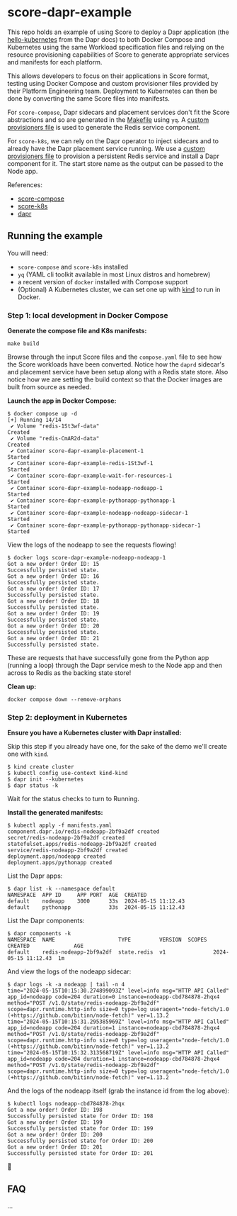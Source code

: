 # score-dapr-example

This repo holds an example of using Score to deploy a Dapr application (the [hello-kubernetes](https://github.com/dapr/quickstarts/blob/master/tutorials/hello-kubernetes/README.md) from the Dapr docs) to both Docker Compose and Kubernetes using the same Workload specification files and relying on the resource provisioning capabilities of Score to generate appropriate services and manifests for each platform.

This allows developers to focus on their applications in Score format, testing using Docker Compose and custom provisioner files provided by their Platform Engineering team. Deployment to Kubernetes can then be done by converting the same Score files into manifests.

For `score-compose`, Dapr sidecars and placement services don't fit the Score abstractions and so are generated in the [Makefile](Makefile) using `yq`. A [custom provisioners file](.score-compose/00-custom.provisioners.yaml) is used to generate the Redis service component.

For `score-k8s`, we can rely on the Dapr operator to inject sidecars and to already have the Dapr placement service running. We use a [custom provisioners file](.score-k8s/00-custom.provisioners.yaml) to provision a persistent Redis service and install a Dapr component for it. The start store name as the output can be passed to the Node app.

References:

- [score-compose](https://github.com/score-spec/score-compose)
- [score-k8s](https://github.com/score-spec/score-k8s)
- [dapr](https://github.com/dapr/dapr/tree/master)

## Running the example

You will need:

- `score-compose` and `score-k8s` installed
- `yq` (YAML cli toolkit available in most Linux distros and homebrew)
- a recent version of `docker` installed with Compose support
- (Optional) A Kubernetes cluster, we can set one up with [kind](https://kind.sigs.k8s.io/) to run in Docker.

### Step 1: local development in Docker Compose

**Generate the compose file and K8s manifests:**

```
make build
```

Browse through the input Score files and the `compose.yaml` file to see how the Score workloads have been converted. Notice how the `daprd` sidecar's and placement service have been setup along with a Redis state store. Also notice how we are setting the build context so that the Docker images are built from source as needed.

**Launch the app in Docker Compose:**

```
$ docker compose up -d
[+] Running 14/14
 ✔ Volume "redis-1St3wf-data"                                           Created
 ✔ Volume "redis-CmAR2d-data"                                           Created
 ✔ Container score-dapr-example-placement-1                             Started
 ✔ Container score-dapr-example-redis-1St3wf-1                          Started
 ✔ Container score-dapr-example-wait-for-resources-1                    Started
 ✔ Container score-dapr-example-nodeapp-nodeapp-1                       Started
 ✔ Container score-dapr-example-pythonapp-pythonapp-1                   Started
 ✔ Container score-dapr-example-nodeapp-nodeapp-sidecar-1               Started
 ✔ Container score-dapr-example-pythonapp-pythonapp-sidecar-1           Started
```

View the logs of the nodeapp to see the requests flowing!

```
$ docker logs score-dapr-example-nodeapp-nodeapp-1 
Got a new order! Order ID: 15
Successfully persisted state.
Got a new order! Order ID: 16
Successfully persisted state.
Got a new order! Order ID: 17
Successfully persisted state.
Got a new order! Order ID: 18
Successfully persisted state.
Got a new order! Order ID: 19
Successfully persisted state.
Got a new order! Order ID: 20
Successfully persisted state.
Got a new order! Order ID: 21
Successfully persisted state.
```

These are requests that have successfully gone from the Python app (running a loop) through the Dapr service mesh to the Node app and then across to Redis as the backing state store!

**Clean up:**

```
docker compose down --remove-orphans
```

### Step 2: deployment in Kubernetes

**Ensure you have a Kubernetes cluster with Dapr installed:**

Skip this step if you already have one, for the sake of the demo we'll create one with `kind`.

```
$ kind create cluster
$ kubectl config use-context kind-kind
$ dapr init --kubernetes
$ dapr status -k
```

Wait for the status checks to turn to Running.

**Install the generated manifests:**

```
$ kubectl apply -f manifests.yaml
component.dapr.io/redis-nodeapp-2bf9a2df created
secret/redis-nodeapp-2bf9a2df created
statefulset.apps/redis-nodeapp-2bf9a2df created
service/redis-nodeapp-2bf9a2df created
deployment.apps/nodeapp created
deployment.apps/pythonapp created
```

List the Dapr apps:

```
$ dapr list -k --namespace default
NAMESPACE  APP ID     APP PORT  AGE  CREATED
default    nodeapp    3000      33s  2024-05-15 11:12.43
default    pythonapp            33s  2024-05-15 11:12.43
```

List the Dapr components:

```
$ dapr components -k
NAMESPACE  NAME                    TYPE         VERSION  SCOPES  CREATED              AGE
default    redis-nodeapp-2bf9a2df  state.redis  v1               2024-05-15 11:12.43  1m
```

And view the logs of the nodeapp sidecar:

```
$ dapr logs -k -a nodeapp | tail -n 4
time="2024-05-15T10:15:30.274899093Z" level=info msg="HTTP API Called" app_id=nodeapp code=204 duration=0 instance=nodeapp-cbd784878-2hqx4 method="POST /v1.0/state/redis-nodeapp-2bf9a2df" scope=dapr.runtime.http-info size=0 type=log useragent="node-fetch/1.0 (+https://github.com/bitinn/node-fetch)" ver=1.13.2
time="2024-05-15T10:15:31.295385969Z" level=info msg="HTTP API Called" app_id=nodeapp code=204 duration=1 instance=nodeapp-cbd784878-2hqx4 method="POST /v1.0/state/redis-nodeapp-2bf9a2df" scope=dapr.runtime.http-info size=0 type=log useragent="node-fetch/1.0 (+https://github.com/bitinn/node-fetch)" ver=1.13.2
time="2024-05-15T10:15:32.313568719Z" level=info msg="HTTP API Called" app_id=nodeapp code=204 duration=1 instance=nodeapp-cbd784878-2hqx4 method="POST /v1.0/state/redis-nodeapp-2bf9a2df" scope=dapr.runtime.http-info size=0 type=log useragent="node-fetch/1.0 (+https://github.com/bitinn/node-fetch)" ver=1.13.2
```

And the logs of the nodeapp itself (grab the instance id from the log above):

```
$ kubectl logs nodeapp-cbd784878-2hqx
Got a new order! Order ID: 198
Successfully persisted state for Order ID: 198
Got a new order! Order ID: 199
Successfully persisted state for Order ID: 199
Got a new order! Order ID: 200
Successfully persisted state for Order ID: 200
Got a new order! Order ID: 201
Successfully persisted state for Order ID: 201
```

🎉

## FAQ

...
